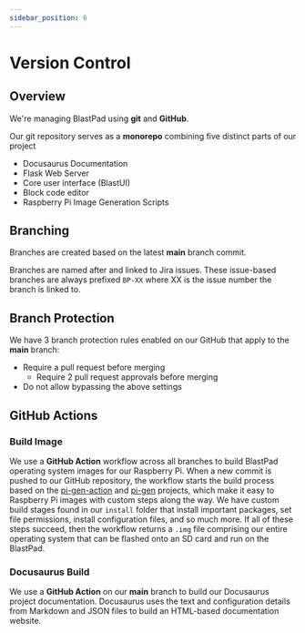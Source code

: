 ```yaml
---
sidebar_position: 6
---
```


# Version Control

## Overview

We're managing BlastPad using **git** and **GitHub**. 

Our git repository serves as a **monorepo** combining five distinct parts of our project
- Docusaurus Documentation
- Flask Web Server
- Core user interface (BlastUI)
- Block code editor
- Raspberry Pi Image Generation Scripts

## Branching 

Branches are created based on the latest **main** branch commit.

Branches are named after and linked to Jira issues. These issue-based branches are always prefixed `BP-XX` where XX is the issue number the branch is linked to.

## Branch Protection

We have 3 branch protection rules enabled on our GitHub that apply to the **main** branch:

- Require a pull request before merging
  -  Require 2 pull request approvals before merging
- Do not allow bypassing the above settings

## GitHub Actions

### Build Image

We use a **GitHub Action** workflow across all branches to build BlastPad operating system images for our Raspberry Pi. When a new commit is pushed to our GitHub repository, the workflow starts the build process based on the [pi-gen-action](https://github.com/usimd/pi-gen-action) and [pi-gen](https://github.com/RPi-Distro/pi-gen) projects, which make it easy to  Raspberry Pi images with custom steps along the way. We have custom build stages found in our `install` folder that install important packages, set file permissions, install configuration files, and so much more. If all of these steps succeed, then the workflow returns a `.img` file comprising our entire operating system that can be flashed onto an SD card and run on the BlastPad.

### Docusaurus Build

We use a **GitHub Action** on our **main** branch to build our Docusaurus project documentation. Docusaurus uses the text and configuration details from Markdown and JSON files to build an HTML-based documentation website.



